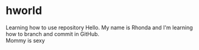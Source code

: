 # hworld
Learning how to use repository
Hello.  My name is Rhonda and I'm learning how to branch and commit in GitHub.  
Mommy is sexy
